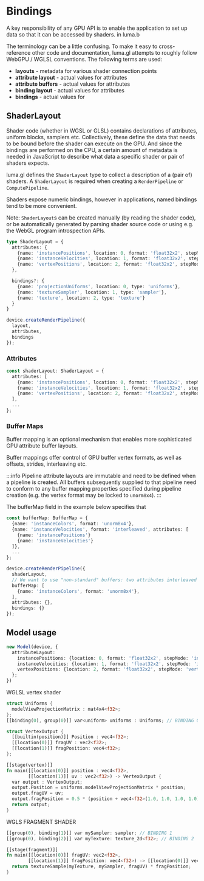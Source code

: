 # Bindings

A key responsibility of any GPU API is to enable the application to
set up data so that it can be accessed by shaders. in luma.b

The terminology can be a little confusing. To make it easy to cross-reference other code and
documentation, luma.gl attempts to roughly follow WebGPU / WGLSL conventions. The following terms are used:

- **layouts** - metadata for various shader connection points
- **attribute layout** - actual values for attributes
- **attribute buffers** - actual values for attributes
- **binding layout** - actual values for attributes
- **bindings** - actual values for

## ShaderLayout

Shader code (whether in WGSL or GLSL) contains declarations of attributes,
uniform blocks, samplers etc.
Collectively, these define the data that needs to be bound before the
shader can execute on the GPU. And since the bindings are performed on the CPU,
a certain amount of metadata is needed in JavaScript to describe what data
a specific shader or pair of shaders expects.

luma.gl defines the `ShaderLayout` type to collect a description of a (pair of) shaders. A `ShaderLayout`
is required when creating a `RenderPipeline` or `ComputePipeline`.

Shaders expose numeric bindings, however in applications, named bindings tend to be more convenient.

Note: `ShaderLayout`s can be created manually (by reading the shader code),
or be automatically generated by parsing shader source code or using e.g. the WebGL program introspection APIs.

```typescript
type ShaderLayout = {
  attributes: {
    {name: 'instancePositions', location: 0, format: 'float32x2', stepMode: 'instance'},
    {name: 'instanceVelocities', location: 1, format: 'float32x2', stepMode: 'instance'},
    {name: 'vertexPositions', location: 2, format: 'float32x2', stepMode: 'vertex'}
  },

  bindings?: {
    {name: 'projectionUniforms', location: 0, type: 'uniforms'},
    {name: 'textureSampler', location: 1, type: 'sampler'},
    {name: 'texture', location: 2, type: 'texture'}
  }
}

device.createRenderPipeline({
  layout,
  attributes,
  bindings
});
```

### Attributes

```typescript
const shaderLayout: ShaderLayout = {
  attributes: [
    {name: 'instancePositions', location: 0, format: 'float32x2', stepMode: 'instance'},
    {name: 'instanceVelocities', location: 1, format: 'float32x2', stepMode: 'instance'},
    {name: 'vertexPositions', location: 2, format: 'float32x2', stepMode: 'vertex'}
  ],
  ...
};
```

### Buffer Maps

Buffer mapping is an optional mechanism that enables more sophisticated GPU attribute buffer layouts.

Buffer mappings offer control of GPU buffer vertex formats, as well as offsets, strides, interleaving etc.

:::info
Pipeline attribute layouts are immutable and need to be defined when a pipeline is created. All buffers subsequently supplied to that pipeline need to conform to any buffer mapping properties specified during pipeline creation (e.g. the vertex format may be locked to `unorm8x4`).
:::

The bufferMap field in the example below specifies that

```typescript
const bufferMap: BufferMap = {
  {name: 'instanceColors', format: 'unorm8x4'},
  {name: 'instanceVelocities', format: 'interleaved', attributes: [
    {name: 'instancePositions'}
    {name: 'instanceVelocities'}
  ]},
  ...
};

device.createRenderPipeline({
  shaderLayout,
  // We want to use "non-standard" buffers: two attributes interleaved in same buffer
  bufferMap: [
    {name: 'instanceColors', format: 'unorm8x4'},
  ],
  attributes: {},
  bindings: {}
});
```

## Model usage

```typescript
new Model(device, {
  attributeLayout:
    instancePositions: {location: 0, format: 'float32x2', stepMode: 'instance'},
    instanceVelocities: {location: 1, format: 'float32x2', stepMode: 'instance'},
    vertexPositions: {location: 2, format: 'float32x2', stepMode: 'vertex'}
  };
})
```

WGLSL vertex shader

```rust
struct Uniforms {
  modelViewProjectionMatrix : mat4x4<f32>;
};
[[binding(0), group(0)]] var<uniform> uniforms : Uniforms; // BINDING 0

struct VertexOutput {
  [[builtin(position)]] Position : vec4<f32>;
  [[location(0)]] fragUV : vec2<f32>;
  [[location(1)]] fragPosition: vec4<f32>;
};

[[stage(vertex)]]
fn main([[location(0)]] position : vec4<f32>,
        [[location(1)]] uv : vec2<f32>) -> VertexOutput {
  var output : VertexOutput;
  output.Position = uniforms.modelViewProjectionMatrix * position;
  output.fragUV = uv;
  output.fragPosition = 0.5 * (position + vec4<f32>(1.0, 1.0, 1.0, 1.0));
  return output;
}
```

WGLS FRAGMENT SHADER

```rust
[[group(0), binding(1)]] var mySampler: sampler; // BINDING 1
[[group(0), binding(2)]] var myTexture: texture_2d<f32>; // BINDING 2

[[stage(fragment)]]
fn main([[location(0)]] fragUV: vec2<f32>,
        [[location(1)]] fragPosition: vec4<f32>) -> [[location(0)]] vec4<f32> {
  return textureSample(myTexture, mySampler, fragUV) * fragPosition;
}
 ```
